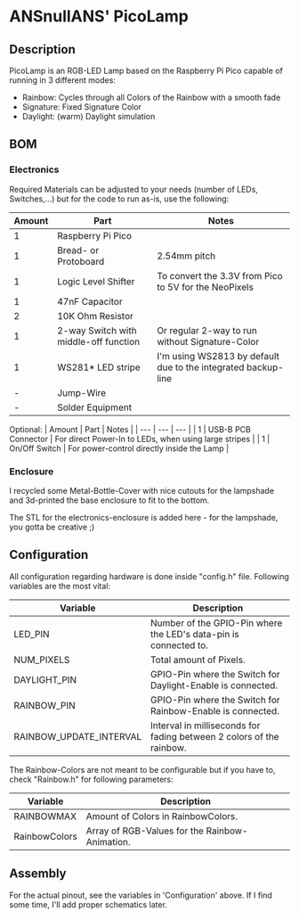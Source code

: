 # ANSnullANS' PicoLamp

## Description

PicoLamp is an RGB-LED Lamp based on the Raspberry Pi Pico capable of running in 3 different modes:

- Rainbow: Cycles through all Colors of the Rainbow with a smooth fade
- Signature: Fixed Signature Color
- Daylight: (warm) Daylight simulation

## BOM

### Electronics

Required Materials can be adjusted to your needs (number of LEDs, Switches,...) but for the code to run as-is, use the following:

| Amount | Part | Notes |
| --- | --- | --- |
| 1 | Raspberry Pi Pico | |
| 1 | Bread- or Protoboard|2.54mm pitch |
| 1 | Logic Level Shifter|To convert the 3.3V from Pico to 5V for the NeoPixels |
| 1 | 47nF Capacitor | |
| 2 | 10K Ohm Resistor | |
| 1 | 2-way Switch with middle-off function | Or regular 2-way to run without Signature-Color |
| 1 | WS281* LED stripe | I'm using WS2813 by default due to the integrated backup-line |
| - | Jump-Wire | |
| - | Solder Equipment | |

Optional:
| Amount | Part | Notes |
| --- | --- | --- |
| 1 | USB-B PCB Connector | For direct Power-In to LEDs, when using large stripes |
| 1 | On/Off Switch | For power-control directly inside the Lamp |

### Enclosure

I recycled some Metal-Bottle-Cover with nice cutouts for the lampshade and 3d-printed the base enclosure to fit to the bottom.

The STL for the electronics-enclosure is added here - for the lampshade, you gotta be creative ;)

## Configuration

All configuration regarding hardware is done inside "config.h" file. Following variables are the most vital:

| Variable  | Description |
| --- | --- |
| LED_PIN | Number of the GPIO-Pin where the LED's data-pin is connected to. |
| NUM_PIXELS | Total amount of Pixels. |
| DAYLIGHT_PIN | GPIO-Pin where the Switch for Daylight-Enable is connected. |
| RAINBOW_PIN | GPIO-Pin where the Switch for Rainbow-Enable is connected. |
| RAINBOW_UPDATE_INTERVAL | Interval in milliseconds for fading between 2 colors of the rainbow. |

The Rainbow-Colors are not meant to be configurable but if you have to, check "Rainbow.h" for following parameters:

| Variable | Description |
| --- | --- |
| RAINBOWMAX | Amount of Colors in RainbowColors. |
| RainbowColors | Array of RGB-Values for the Rainbow-Animation. |

## Assembly

For the actual pinout, see the variables in 'Configuration' above. If I find some time, I'll add proper schematics later.

